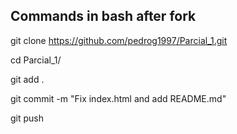 ## Commands in bash after fork

git clone https://github.com/pedrog1997/Parcial_1.git

cd Parcial_1/

git add .

git commit -m "Fix index.html and add README.md"

git push
